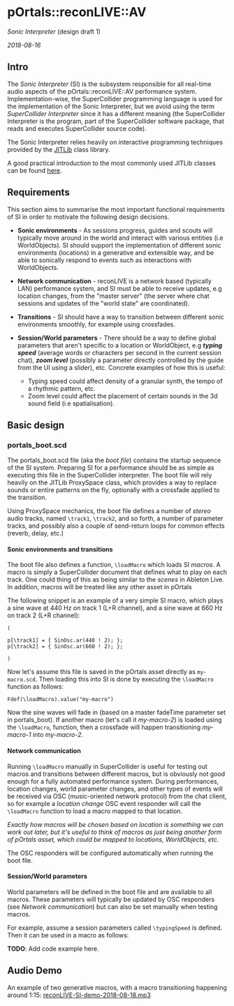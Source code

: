 # pOrtals::reconLIVE::AV

*Sonic Interpreter* (design draft 1)

*2018-08-16*

## Intro

The *Sonic Interpreter* (SI) is the subsystem responsible for all real-time audio aspects of the pOrtals::reconLIVE::AV performance system. Implementation-wise, the SuperCollider programming language is used for the implementation of the Sonic Interpreter, but we avoid using the term *SuperCollider Interpreter* since it has a different meaning (the SuperCollider Interpreter is the program, part of the SuperCollider software package, that reads and executes SuperCollider source code).

The Sonic Interpreter relies heavily on interactive programming techniques provided by the [JITLib](http://doc.sccode.org/Overviews/JITLib.html) class library.

A good practical introduction to the most commonly used JITLib classes can be found [here](https://theseanco.github.io/howto_co34pt_liveCode/).

## Requirements

This section aims to summarise the most important functional requirements of SI in order to motivate the following design decisions.

- **Sonic environments** - As sessions progress, guides and scouts will typically move around in the world and interact with various entities (i.e WorldObjects). SI should support the implementation of different sonic environments (locations) in a generative and extensible way, and be able to sonically respond to events such as interactions with WorldObjects.

- **Network communication** - reconLIVE is a network based (typically LAN) performance system, and SI must be able to receive updates, e.g location changes, from the "master server" (the server where chat sessions and updates of the "world state" are coordinated).

- **Transitions** - SI should have a way to transition between different sonic environments smoothly, for example using crossfades.

- **Session/World parameters** - There should be a way to define global parameters that aren't specific to a location or WorldObject, e.g _**typing speed**_ (average words or characters per second in the current session chat), _**zoom level**_ (possibly a parameter directly controlled by the guide from the UI using a slider), etc. Concrete examples of how this is useful:
   - Typing speed could affect density of a granular synth, the tempo of a rhythmic pattern, etc.
   - Zoom level could affect the placement of certain sounds in the 3d sound field (i.e spatialisation).

## Basic design

### portals_boot.scd
The portals_boot.scd file (aka the *boot file*) contains the startup sequence of the SI system. Preparing SI for a performance should be as simple as executing this file in the SuperCollider interpreter. The boot file will rely heavily on the JITLib ProxySpace class, which provides a way to replace sounds or entire patterns on the fly, optionally with a crossfade applied to the transition.

Using ProxySpace mechanics, the boot file defines a number of _stereo_ audio tracks, named ```\track1```, ```\track2```, and so forth, a number of parameter tracks, and possibly also a couple of send-return loops for common effects (reverb, delay, etc.)

#### Sonic environments and transitions

The boot file also defines a function, ```\loadMacro``` which loads SI *macros*. A macro is simply a SuperCollider document that defines what to play on each track. One could thing of this as being similar to the *scenes* in Ableton Live. In addition, macros will be treated like any other asset in pOrtals

The following snippet is an example of a very simple SI macro, which plays a sine wave at 440 Hz on track 1 (L+R channel), and a sine wave at 660 Hz on track 2 (L+R channel):

```
(

p[\track1] = { SinOsc.ar(440 ! 2); };
p[\track2] = { SinOsc.ar(660 ! 2); };

)
```

Now let's assume this file is saved in the pOrtals asset directly as ```my-macro.scd```. Then loading this into SI is done by executing the ```\loadMacro``` function as follows:

```
Fdef(\loadMacro).value("my-macro")
```

Now the sine waves will fade in (based on a master fadeTime parameter set in portals_boot). If another macro (let's call it *my-macro-2*) is loaded using the ```\loadMacro```, function, then a crossfade will happen transitioning *my-macro-1* into *my-macro-2*.

#### Network communication

Running ```\loadMacro``` manually in SuperCollider is useful for testing out macros and transitions between different macros, but is obviously not good enough for a fully automated performance system. During performances, location changes, world parameter changes, and other types of events will be received via OSC (music-oriented network protocol) from the chat client, so for example a *location change* OSC event responder will call the ```\loadMacro``` function to load a macro mapped to that location.

*Exactly how macros will be chosen based on location is something we can work out later, but it's useful to think of macros as just being another form of pOrtals asset, which could be mapped to locations, WorldObjects, etc.*

The OSC responders will be configured automatically when running the boot file.

#### Session/World parameters

World parameters will be defined in the boot file and are available to all macros. These parameters will typically be updated by OSC responders (see *Network communication*) but can also be set manually when testing macros.

For example, assume a session parameters called ```\typingSpeed``` is defined. Then it can be used in a macro as follows:

**TODO**: Add code example here.

## Audio Demo

An example of two generative macros, with a macro transitioning happening around 1:15:
 [reconLIVE-SI-demo-2018-08-18.mp3](https://www.dropbox.com/s/ilhnvlgv5necmx0/reconLIVE-SI-demo-2018-08-18.mp3?dl=0)
